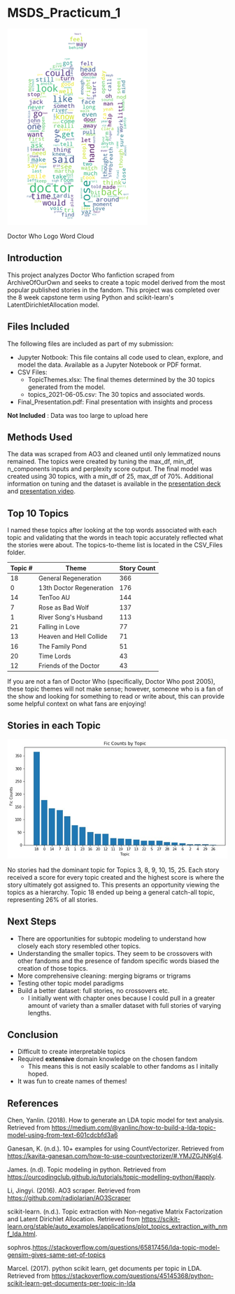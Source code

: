 # MSDS_Practicum_1
![dr who logo](https://github.com/lcagney/MSDS_Practicum/blob/9f9040d216187e4c9274f969115aaeee885b6311/Images/DoctorWhoLogo_WC.png)

Doctor Who Logo Word Cloud
## Introduction
This project analyzes Doctor Who fanfiction scraped from ArchiveOfOurOwn and seeks to create a topic model derived from the most popular published stories in the fandom. This project was completed over the 8 week capstone term using Python and scikit-learn's LatentDirichletAllocation model.

## Files Included
The following files are included as part of my submission:
- Jupyter Notbook: This file contains all code used to clean, explore, and model the data. Available as a Jupyter Notebook or PDF format.
- CSV Files:
  - TopicThemes.xlsx: The final themes determined by the 30 topics generated from the model.
  - topics_2021-06-05.csv: The 30 topics and associated words.
- Final_Presentation.pdf: Final presentation with insights and process

**Not Included** : Data was too large to upload here

## Methods Used
The data was scraped from AO3 and cleaned until only lemmatized nouns remained. The topics were created by tuning the max_df, min_df, n_components inputs and perplexity score output. The final model was created using 30 topics, with a min_df of 25, max_df of 70%. Additional information on tuning and the dataset is available in the [presentation deck](https://github.com/lcagney/MSDS_Practicum/blob/fc4f5865bdd294740ae267f661865b280631213f/Final_Presentation.pdf) and [presentation video](https://youtu.be/7F5ooAb74xI).


## Top 10 Topics
I named these topics after looking at the top words associated with each topic and validating that the words in teach topic accurately reflected what the stories were about. The topics-to-theme list is located in the CSV_Files folder.

| Topic #        | Theme         | Story Count | 
| ------------- | ------------- | ------------- |
| 18  | General Regeneration    | 366
| 0 | 13th Doctor Regeneration  | 176
| 14 | TenToo AU                | 144
| 7 | Rose as Bad Wolf          | 137
| 1 | River Song's Husband      | 113
| 21 | Falling in Love          | 77
| 13 | Heaven and Hell Collide  | 71
| 16 | The Family Pond          | 51
| 20 | Time Lords               | 43
| 12 | Friends of the Doctor    | 43

If you are not a fan of Doctor Who (specifically, Doctor Who post 2005), these topic themes will not make sense; however, someone who is a fan of the show and looking for something to read or write about, this can provide some helpful context on what fans are enjoying!

## Stories in each Topic
![storydist](https://github.com/lcagney/MSDS_Practicum/blob/c4e58fb9e231a434c3748ac2bbc88ce14d6a2de5/Images/storycountsbytopic.jpg)

No stories had the dominant topic for Topics 3, 8, 9, 10, 15, 25. Each story received a score for every topic created and the highest score is where the story ultimately got assigned to. This presents an opportunity viewing the topics as a hierarchy. Topic 18 ended up being a general catch-all topic, representing 26% of all stories.

## Next Steps
- There are opportunities for subtopic modeling to understand how closely each story resembled other topics. 
- Understanding the smaller topics. They seem to be crossovers with other fandoms and the presence of fandom specific words biased the creation of those topics.
- More comprehensive cleaning: merging bigrams or trigrams
- Testing other topic model paradigms
- Build a better dataset: full stories, no crossovers etc.
  -  I initially went with chapter ones because I could pull in a greater amount of variety than a smaller dataset with full stories of varying lengths.

## Conclusion
- Difficult to create interpretable topics
- Required **extensive** domain knowledge on the chosen fandom
  -  This means this is not easily scalable to other fandoms as I initally hoped.
-  It was fun to create names of themes!

## References
Chen, Yanlin. (2018). How to generate an LDA topic model for text analysis. Retrieved from https://medium.com/@yanlinc/how-to-build-a-lda-topic-model-using-from-text-601cdcbfd3a6

Ganesan, K. (n.d.). 10+ examples for using CountVectorizer. Retrieved from https://kavita-ganesan.com/how-to-use-countvectorizer/#.YMJZGJNKgl4.

James. (n.d). Topic modeling in python. Retrieved from https://ourcodingclub.github.io/tutorials/topic-modelling-python/#apply. 

Li, Jingyi. (2016). AO3 scraper. Retrieved from https://github.com/radiolarian/AO3Scraper 

scikit-learn. (n.d.). Topic extraction with Non-negative Matrix Factorization and Latent Dirichlet Allocation. Retrieved from https://scikit-learn.org/stable/auto_examples/applications/plot_topics_extraction_with_nmf_lda.html. 

sophros.https://stackoverflow.com/questions/65817456/lda-topic-model-gensim-gives-same-set-of-topics
    
Marcel. (2017). python scikit learn, get documents per topic in LDA. Retrieved from https://stackoverflow.com/questions/45145368/python-scikit-learn-get-documents-per-topic-in-lda
    
